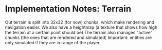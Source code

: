 # Implementation Notes: Terrain

Out terrain is split into 32x32 (for now) chunks, which make rendering and navigation easier.
We also have a heightmap (a texture that shows how high the terrain at a certain point should be)
The terrain also manages "active" chunks (the ones that are rendered and simulated)
Important: entities are only simulated if they are in range of the player.
